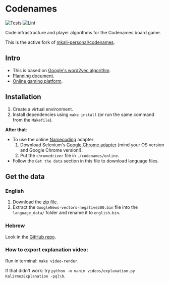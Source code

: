 # Codenames

[![Tests](https://github.com/asaf-kali/codenames-solvers/actions/workflows/tests.yml/badge.svg)](https://github.com/asaf-kali/codenames-solvers/actions/workflows/tests.yml)
[![Lint](https://github.com/asaf-kali/codenames-solvers/actions/workflows/lint.yml/badge.svg)](https://github.com/asaf-kali/codenames-solvers/actions/workflows/lint.yml)

[//]: # ([![Video]&#40;https://github.com/asaf-kali/codenames-solvers/actions/workflows/video.yml/badge.svg&#41;]&#40;https://github.com/asaf-kali/codenames-solvers/actions/workflows/video.yml&#41;)

Code infrastructure and player algorithms for the Codenames board game.

This is the active fork of [mkali-personal/codenames](https://github.com/mkali-personal/codenames).

## Intro

* This is based on [Google's word2vec algorithm](https://code.google.com/archive/p/word2vec/).
* [Planning document](https://docs.google.com/presentation/d/1RBwIRRtiqs30q3cF3HOAIZLEH6HoPZ_lY_x7SrbBfrc/edit#slide=id.p).
* [Online gaming platform]().

## Installation

1. Create a virtual environment.
2. Install dependencies using `make install` (or run the same command from the `Makefile`).

**After that**:

* To use the online [Namecoding](https://namecoding.herokuapp.com/) adapter:
    1. Download Selenium's [Google Chrome adapter](https://selenium-python.readthedocs.io/installation.html#drivers)
       (mind your OS version and Google Chrome version!).
    2. Put the `chromedriver` file in `./codenames/online`.
* Follow the `Get the data` section in this file to download language files.

## Get the data

### English

1. Download the [zip file](https://drive.google.com/file/d/0B7XkCwpI5KDYNlNUTTlSS21pQmM/edit?usp=sharing).
2. Extract the `GoogleNews-vectors-negative300.bin` file into the `language_data/`
   folder and rename it to `english.bin`.

### Hebrew

Look in the [GitHub repo](https://github.com/Ronshm/hebrew-word2vec).

### How to export explanation video:
Run in terminal: `make video-render`.

If that didn't work: try `python -m manim videos/explanation.py KalirmozExplanation -pql\h`.
